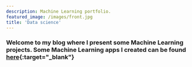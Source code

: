 ```yaml
---
description: Machine Learning portfolio.
featured_image: /images/front.jpg
title: 'Data science'
---
```


### Welcome to my blog where I present some Machine Learning projects. Some Machine Learning apps I created can be found [here](https://hounnou.github.io/){:target="_blank"}
